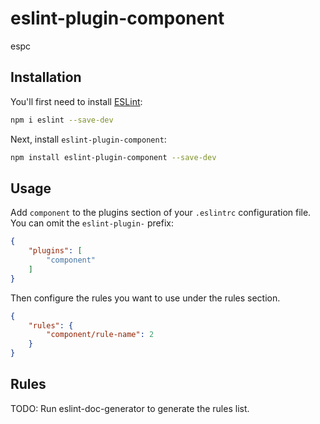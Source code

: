 # eslint-plugin-component

espc

## Installation

You'll first need to install [ESLint](https://eslint.org/):

```sh
npm i eslint --save-dev
```

Next, install `eslint-plugin-component`:

```sh
npm install eslint-plugin-component --save-dev
```

## Usage

Add `component` to the plugins section of your `.eslintrc` configuration file. You can omit the `eslint-plugin-` prefix:

```json
{
    "plugins": [
        "component"
    ]
}
```


Then configure the rules you want to use under the rules section.

```json
{
    "rules": {
        "component/rule-name": 2
    }
}
```

## Rules

<!-- begin auto-generated rules list -->
TODO: Run eslint-doc-generator to generate the rules list.
<!-- end auto-generated rules list -->


